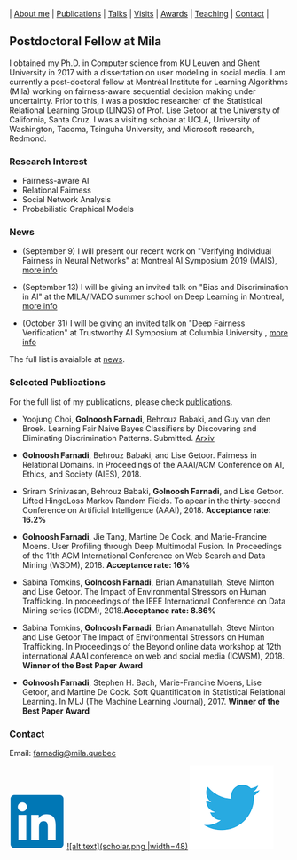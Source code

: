 | [About me](aboutme.md) | [Publications](publications.md) | [Talks](talks.md) | [Visits](visits.md) | [Awards](awards.md) | [Teaching](teaching.md) | [Contact](Contact) |

## Postdoctoral Fellow at Mila

I obtained my Ph.D. in Computer science from KU Leuven and Ghent University in 2017 with a dissertation on user modeling in social media. I am currently a post-doctoral fellow at Montréal Institute for Learning Algorithms (Mila) working on fairness-aware sequential decision making under uncertainty. Prior to this, I was a postdoc researcher of the Statistical Relational Learning Group (LINQS) of Prof. Lise Getoor at the University of California, Santa Cruz. I was a visiting scholar at UCLA, University of Washington, Tacoma, Tsinguha University, and Microsoft research, Redmond.

### Research Interest

- Fairness-aware AI
- Relational Fairness
- Social Network Analysis
- Probabilistic Graphical Models

### News

- (September 9) I will present our recent work on "Verifying Individual Fairness in Neural Networks" at Montreal AI Symposium 2019 (MAIS), [more info](http://montrealaisymposium.com/)

- (September 13) I will be giving an invited talk on "Bias and Discrimination in AI" at the MILA/IVADO summer school on Deep Learning in Montreal, [more info](https://ivado.ca/en/trainings/schools/deep-learning-school-4th-and-5th-edition/)

- (October 31) I will be giving an invited talk on "Deep Fairness Verification" at Trustworthy AI Symposium at Columbia University , [more info](https://datascience.columbia.edu/trustworthy-ai-symposium)


The full list is avaialble at [news](news.md).

### Selected Publications

For the full list of my publications, please check [publications](publications.md).

- Yoojung Choi, **Golnoosh Farnadi**, Behrouz Babaki, and Guy van den Broek. Learning Fair Naive Bayes Classifiers by Discovering and Eliminating Discrimination Patterns. Submitted. [Arxiv](https://arxiv.org/abs/1906.03843)

- **Golnoosh Farnadi**, Behrouz Babaki, and Lise Getoor. Fairness in Relational Domains. In Proceedings of the AAAI/ACM Conference on AI, Ethics, and Society (AIES), 2018.

- Sriram Srinivasan, Behrouz Babaki, **Golnoosh Farnadi**, and Lise Getoor. Lifted HingeLoss Markov Random Fields. To apear in the thirty-second Conference on Artificial Intelligence (AAAI), 2018. **Acceptance rate: 16.2%**

- **Golnoosh Farnadi**, Jie Tang, Martine De Cock, and Marie-Francine Moens. User Profiling through Deep Multimodal Fusion. In Proceedings of the 11th ACM International Conference on Web Search and Data Mining (WSDM), 2018. **Acceptance rate: 16%**

- Sabina Tomkins, **Golnoosh Farnadi**, Brian Amanatullah, Steve Minton and Lise Getoor. The Impact of Environmental Stressors on Human Trafficking. In proceedings of the IEEE International Conference on Data Mining series (ICDM), 2018.**Acceptance rate: 8.86%**

- Sabina Tomkins, **Golnoosh Farnadi**, Brian Amanatullah, Steve Minton and Lise Getoor
The Impact of Environmental Stressors on Human Trafficking. In Proceedings of the Beyond online data workshop at 12th international AAAI conference on web and social media (ICWSM), 2018. **Winner of the Best Paper Award**

- **Golnoosh Farnadi**, Stephen H. Bach, Marie-Francine Moens, Lise Getoor, and Martine De Cock. Soft Quantification in Statistical Relational Learning. In MLJ (The Machine Learning Journal), 2017. **Winner of the Best Paper Award**

### Contact

Email: [farnadig@mila.quebec](farnadig@mila.quebec)

[![alt text](linkedin.png)](https://www.linkedin.com/in/gfarnadi/ "LinkedIn")
[![alt text](scholar.png |width=48)](https://scholar.google.com/citations?user=4Vjp6hwAAAAJ&hl=en "Google Scholar")
[![alt text](twitter.png)](https://twitter.com/gfarnadi "Twitter")
